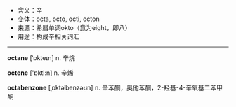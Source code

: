 - <span class="definition">含义：辛</span>
- <span class="definition">变体：octa, octo, octi, octon</span>
- <span class="definition">来源：希腊单词okto（意为eight，即八）</span>
- <span class="definition">用途：构成辛相关词汇</span>

---

<span class="vocabulary">**octane**</span> [ˈɒkteɪn] n. 辛烷

<span class="vocabulary">**octene**</span> ['ɒkti:n] n. 辛烯

<span class="vocabulary">**octabenzone**</span> [ˌɒktəˈbenzəʊn] n. 辛苯酮，奥他苯酮，2-羟基-4-辛氧基二苯甲酮
